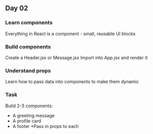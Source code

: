 ## Day 02
### Learn components
Everything in React is a component - small, reusable UI blocks

### Build components
Create a Header.jsx or Message.jsx
Import into App.jsx and render it

### Understand props
Learn how to pass data into components to make them dynamic

### Task
Build 2-3 components:
- A greeting message
- A profile card
- A footer 
*Pass in props to each

